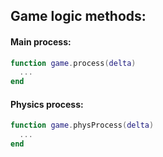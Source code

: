 ## Game logic methods:


#### Main process:
```lua
function game.process(delta)
  ...
end
```

#### Physics process:

```lua
function game.physProcess(delta)
  ...
end
```
